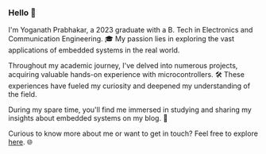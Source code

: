 ### Hello 👋

I'm Yoganath Prabhakar, a 2023 graduate with a B. Tech in Electronics and Communication Engineering. 🎓 My passion lies in exploring the vast applications of embedded systems in the real world.

Throughout my academic journey, I've delved into numerous projects, acquiring valuable hands-on experience with microcontrollers. 🛠️ These experiences have fueled my curiosity and deepened my understanding of the field.

During my spare time, you'll find me immersed in studying and sharing my insights about embedded systems on my blog. 📘

Curious to know more about me or want to get in touch? Feel free to explore [here](https://www.linkedin.com/in/yoganathp/). 🌐

<!--
**yoganathp/yoganathp** is a ✨ _special_ ✨ repository because its `README.md` (this file) appears on your GitHub profile.

Here are some ideas to get you started:

- 🔭 I’m currently working on ...
- 🌱 I’m currently learning ...
- 👯 I’m looking to collaborate on ...
- 🤔 I’m looking for help with ...
- 💬 Ask me about ...
- 📫 How to reach me: ...
- 😄 Pronouns: ...
- ⚡ Fun fact: ...
-->
